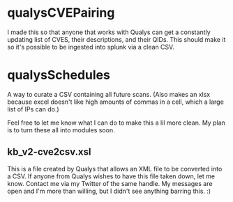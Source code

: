 # qualysCVEPairing

I made this so that anyone that works with Qualys can get a constantly updating list of CVES, their descriptions, and their QIDs. 
This should make it so it's possible to be ingested into splunk via a clean CSV. 

# qualysSchedules

A way to curate a CSV containing all future scans. (Also makes an xlsx because excel doesn't like high amounts of commas in a cell, which a large list of IPs can do.)

Feel free to let me know what I can do to make this a lil more clean. My plan is to turn these all into modules soon.

## kb_v2-cve2csv.xsl

This is a file created by Qualys that allows an XML file to be converted into a CSV. If anyone from Qualys wishes to have this file taken down, let me know. Contact me via my Twitter of the same handle. My messages are open and I'm more than willing, but I didn't see anything barring this. :)
